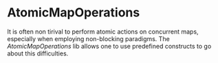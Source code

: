 AtomicMapOperations
===================
It is often non tirival to perform atomic actions on concurrent maps, especially when employing non-blocking paradigms. The *AtomicMapOperations* lib allows one to use predefined constructs to go about this difficulties.
